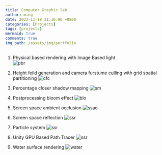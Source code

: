 ```yaml
---
title: Computer Graphic lab
author: ming
date: 2022-11-18 21:10:00 +0800
categories: [Projects]
tags: [projects]     
mermaid: true
comments: true
img_path: /assets/img/portfolio
---
```


1. Physical based rendering with Image Based light  
![pbr](pbr.gif)

2. Height feild generation and camera furstume culling with grid spatial partitioning 
![cfc](cfc.gif)

3. Percentage closer shadow mapping
![sm](shadowmap.png)

4. Postprocessing bloom effect
![blo](bloom.png)

5. Screen space ambient occlusion 
![ssao](ssao.png)

6. Screen space reflection 
![ssr](ssr.png)

7. Particle system 
![ssr](particle.png) 

8. Unity GPU Based Path Tracer
![ssr](rtx.png)

9. Water surface rendering
![water](water.gif)